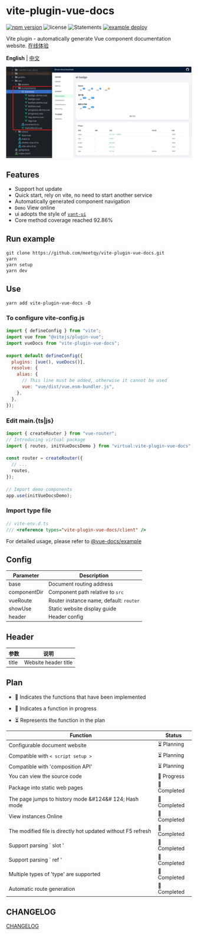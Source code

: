 # vite-plugin-vue-docs

[![npm version](https://img.shields.io/npm/v/vite-plugin-vue-docs)](https://www.npmjs.com/package/vite-plugin-vue-docs)
![license](https://img.shields.io/npm/l/vite-plugin-vue-docs)
![Statements](https://img.shields.io/badge/statements-79.66%25-red.svg)
[![example deploy](https://github.com/meetqy/vite-plugin-vue-docs/actions/workflows/deploy.yml/badge.svg)](https://meetqy.github.io/vite-plugin-vue-docs/#/docs)

Vite plugin - automatically generate Vue component documentation website. <a href='https://meetqy.github.io/vite-plugin-vue-docs/#/docs' traget='_blank'>在线体验</a>

**English** | [中文](./README.md)

![preview](./preview.jpg)

## Features

- Support hot update
- Quick start, rely on vite, no need to start another service
- Automatically generated component navigation
- `Demo` View online
- ui adopts the style of <a href='https://youzan.github.io/vant-weapp/#/home'>`vant-ui`</a>
- Core method coverage reached 92.86%

## Run example

```shell
git clone https://github.com/meetqy/vite-plugin-vue-docs.git
yarn
yarn setup
yarn dev
```

## Use

```shell
yarn add vite-plugin-vue-docs -D
```

### To configure **vite-config.js**

```js
import { defineConfig } from "vite";
import vue from "@vitejs/plugin-vue";
import vueDocs from "vite-plugin-vue-docs";

export default defineConfig({
  plugins: [vue(), vueDocs()],
  resolve: {
    alias: {
      // This line must be added, otherwise it cannot be used
      vue: "vue/dist/vue.esm-bundler.js",
    },
  },
});
```

### Edit **main.{ts|js}**

```js
import { createRouter } from "vue-router";
// Introducing virtual package
import { routes, initVueDocsDemo } from "virtual:vite-plugin-vue-docs";

const router = createRouter({
  // ...
  routes,
});

// Import demo components
app.use(initVueDocsDemo);
```

### Import type file

```js
// vite-env.d.ts
/// <reference types="vite-plugin-vue-docs/client" />
```

For detailed usage, please refer to [@vue-docs/example](./packages/example/README.md)

## Config

| Parameter    | Description                            |
| ------------ | -------------------------------------- |
| base         | Document routing address               |
| componentDir | Component path relative to `src`       |
| vueRoute     | Router instance name, default: `router` |
| showUse      | Static website display guide           |
| header       | Header config                          |

## Header

| 参数  | 说明                 |
| ----- | -------------------- |
| title | Website header title |

## Plan

- 🚀 Indicates the functions that have been implemented

- 👷 Indicates a function in progress

- ⏳ Represents the function in the plan

| Function                                                     | Status         |
| ------------------------------------------------------------ | -------------- |
| Configurable document website                                | ⏳ Planning    |
| Compatible with `< script setup >`                           | ⏳ Planning    |
| Compatible with 'composition API'                            | ⏳ Planning    |
| You can view the source code                                 | 👷 Progress |
| Package into static web pages                                | 🚀 Completed   |
| The page jumps to history mode &#124&# 124; Hash mode        | 🚀 Completed   |
| View instances Online                                        | 🚀 Completed   |
| The modified file is directly hot updated without F5 refresh | 🚀 Completed   |
| Support parsing ` slot '                                     | 🚀 Completed   |
| Support parsing ` ref '                                      | 🚀 Completed   |
| Multiple types of 'type' are supported                       | 🚀 Completed   |
| Automatic route generation                                   | 🚀 Completed   |

## CHANGELOG

<a href="https://meetqy.github.io/vite-plugin-vue-docs/#/docs/@vite-plugin-vue-docs/changelog" target="_blank">CHANGELOG</a>